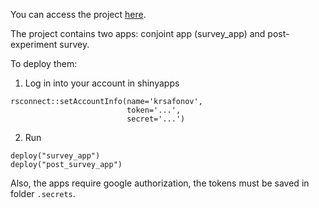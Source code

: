 You can access the project [here](https://krsafonov.shinyapps.io/survey_app/).

The project contains two apps: conjoint app (survey_app) and post-experiment survey.

To deploy them:

1. Log in into your account in shinyapps

```
rsconnect::setAccountInfo(name='krsafonov',
                          token='...',
                          secret='...')
```

2. Run

```
deploy("survey_app")
deploy("post_survey_app")
```

Also, the apps require google authorization, the tokens must be saved in folder ```.secrets```.